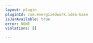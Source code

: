 ```yaml
---
layout: plugin
pluginId: com.energizedwork.idea-base
isJarAvailable: true
error: NONE
violations: []

---
```

